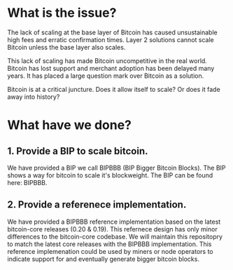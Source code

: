 # What is the issue?

The lack of scaling at the base layer of Bitcoin has caused unsustainable high fees and erratic confirmation times. Layer 2 solutions cannot scale Bitcoin unless the base layer also scales.


This lack of scaling has made Bitcoin uncompetitive in the real world. Bitcoin has lost support and merchant adoption has been delayed many years. It has placed a large question mark over Bitcoin as a solution.  


Bitcoin is at a critical juncture. Does it allow itself to scale? Or does it fade away into history? 

# What have we done? 

## 1. Provide a BIP to scale bitcoin.
We have provided a BIP we call BIPBBB (BIP Bigger Bitcoin Blocks). The BIP shows a way for bitcoin to scale it's blockweight. The BIP can be found here: BIPBBB.

## 2. Provide a referenece implementation.
We have provided a BIPBBB reference implementation based on the latest bitcoin-core releases (0.20 & 0.19). This refernece design has only minor differences to the bitcoin-core codebase. We will maintain this repositopry to match the latest core releases with the BIPBBB implementation. This reference implemenation could be used by miners or node operators to indicate support for and eventually generate bigger bitcoin blocks.   
